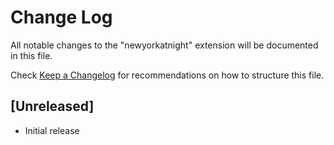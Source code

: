 # Change Log

All notable changes to the "newyorkatnight" extension will be documented in this file.

Check [Keep a Changelog](http://keepachangelog.com/) for recommendations on how to structure this file.

## [Unreleased]

- Initial release
